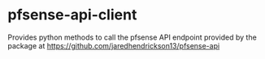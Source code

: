 # pfsense-api-client

Provides python methods to call the pfsense API endpoint provided by the package at https://github.com/jaredhendrickson13/pfsense-api